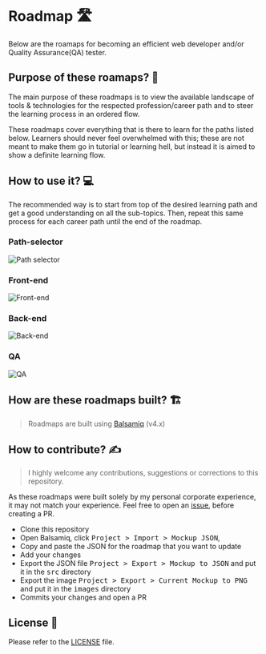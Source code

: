 # Roadmap 🛣️
Below are the roamaps for becoming an efficient web developer and/or Quality Assurance(QA) tester. 

## Purpose of these roamaps? 🎯 
The main purpose of these roadmaps is to view the available landscape of tools & technologies for the respected profession/career path and to steer the learning process in an ordered flow.  

These roadmaps cover everything that is there to learn for the paths listed below. Learners should never feel overwhelmed with this; these are not meant to make them go in tutorial or learning hell, but instead it is aimed to show a definite learning flow. 

## How to use it? 💻
The recommended way is to start from top of the desired learning path and get a good understanding on all the sub-topics. Then, repeat this same process for each career path until the end of the roadmap. 

### Path-selector
![Path selector](./img/PathSelection.png) 

### Front-end
![Front-end](./img/frontend.png)

### Back-end
![Back-end](./img/backend.png)

### QA
![QA](./img/QA.png)

## How are these roadmaps built? 🏗️
> Roadmaps are built using [Balsamiq](https://balsamiq.com/download/) (v4.x)


## How to contribute? ✍

> I highly welcome any contributions, suggestions or corrections to this repository. 

As these roadmaps were built solely by my personal corporate experience, it may not match your experience. Feel free to open an [issue](https://github.com/Yashwin12/roadmap/issues),  before creating a PR.    

* Clone this repository
* Open Balsamiq, click <kbd>Project > Import > Mockup JSON</kbd>,
* Copy and paste the JSON for the roadmap that you want to update
* Add your changes
* Export the JSON file <kbd>Project > Export > Mockup to JSON</kbd> and put it in the <kbd>src</kbd> directory
* Export the image <kbd>Project > Export > Current Mockup to PNG</kbd> and put it in the <kbd>images</kbd> directory
* Commits your changes and open a PR

## License 📝
Please refer to the [LICENSE](https://github.com/Yashwin12/roadmap/blob/master/LICENSE) file.


